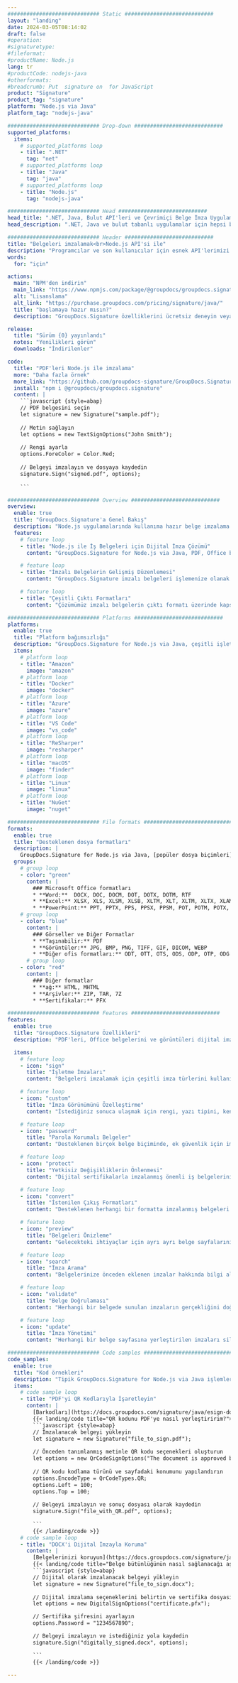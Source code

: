 ```yaml
---
############################# Static ############################
layout: "landing"
date: 2024-03-05T08:14:02
draft: false
#operation: 
#signaturetype: 
#fileformat: 
#productName: Node.js
lang: tr
#productCode: nodejs-java
#otherformats: 
#breadcrumb: Put  signature on  for JavaScript
product: "Signature"
product_tag: "signature"
platform: "Node.js via Java"
platform_tag: "nodejs-java"

############################# Drop-down ############################
supported_platforms:
  items:
    # supported_platforms loop
    - title: ".NET"
      tag: "net"
    # supported_platforms loop
    - title: "Java"
      tag: "java"
    # supported_platforms loop
    - title: "Node.js"
      tag: "nodejs-java"

############################# Head ############################
head_title: ".NET, Java, Bulut API'leri ve Çevrimiçi Belge İmza Uygulamaları"
head_description: ".NET, Java ve bulut tabanlı uygulamalar için hepsi bir arada belge e-imza çözümü edinin. Basit sürükle ve bırak özelliğini kullanarak yaygın belge biçimlerini çevrimiçi olarak imzalayın"

############################# Header ############################
title: "Belgeleri imzalamak<br>Node.js API'si ile"
description: "Programcılar ve son kullanıcılar için esnek API'lerimizi ve uygulama tabanlı çözümlerimizi kullanarak herhangi bir platformda dijital belgeleri ve görüntüleri imzalayın."
words:
  for: "için"

actions:
  main: "NPM'den indirin"
  main_link: "https://www.npmjs.com/package/@groupdocs/groupdocs.signature/"
  alt: "Lisanslama"
  alt_link: "https://purchase.groupdocs.com/pricing/signature/java/"
  title: "başlamaya hazır mısın?"
  description: "GroupDocs.Signature özelliklerini ücretsiz deneyin veya lisans isteyin"

release:
  title: "Sürüm {0} yayınlandı"
  notes: "Yenilikleri görün"
  downloads: "İndirilenler"

code:
  title: "PDF'leri Node.js ile imzalama"
  more: "Daha fazla örnek"
  more_link: "https://github.com/groupdocs-signature/GroupDocs.Signature-for-Node.js-via-Java/"
  install: "npm i @groupdocs/groupdocs.signature"
  content: |
    ```javascript {style=abap}   
    // PDF belgesini seçin
    let signature = new Signature("sample.pdf");
    
    // Metin sağlayın
    let options = new TextSignOptions("John Smith");
    
    // Rengi ayarla
    options.ForeColor = Color.Red;
    
    // Belgeyi imzalayın ve dosyaya kaydedin
    signature.Sign("signed.pdf", options);
    
    ```

############################# Overview ############################
overview:
  enable: true
  title: "GroupDocs.Signature'a Genel Bakış"
  description: "Node.js uygulamalarında kullanıma hazır belge imzalama kitaplığı"
  features:
    # feature loop
    - title: "Node.js ile İş Belgeleri için Dijital İmza Çözümü"
      content: "GroupDocs.Signature for Node.js via Java, PDF, Office belgeleri ve görselleri için kapsamlı bir dizi dijital imza seçeneği sunar. Metin, barkodlar, resimler, dijital sertifikalar ve meta veriler mevcuttur. Kolaylaştırılmış belge işleme verimliliği sağlar."

    # feature loop
    - title: "İmzalı Belgelerin Gelişmiş Düzenlemesi"
      content: "GroupDocs.Signature imzalı belgeleri işlemenize olanak sağlar. Çeşitli kriterleri kullanarak imzaları arayın ve doğrulayın. Ayrıca ayrıntılı belge bilgilerini çıkarın veya sayfaların önizleme görüntülerini oluşturun."

    # feature loop
    - title: "Çeşitli Çıktı Formatları"
      content: "Çözümümüz imzalı belgelerin çıktı formatı üzerinde kapsamlı kontrol sağlar. İmzaları herhangi bir sayfaya tam olarak konumlandırın ve görünümlerini özelleştirin. İmzalı belgeleri desteklenen çok sayıda formatta kaydedin ve isteğe bağlı olarak bunları parolalarla koruyun."

############################# Platforms ############################
platforms:
  enable: true
  title: "Platform bağımsızlığı"
  description: "GroupDocs.Signature for Node.js via Java, çeşitli işletim sistemleriyle belge işleme gerçekleştirir"
  items:
    # platform loop
    - title: "Amazon"
      image: "amazon"
    # platform loop
    - title: "Docker"
      image: "docker"
    # platform loop
    - title: "Azure"
      image: "azure"
    # platform loop
    - title: "VS Code"
      image: "vs_code"
    # platform loop
    - title: "ReSharper"
      image: "resharper"
    # platform loop
    - title: "macOS"
      image: "finder"
    # platform loop
    - title: "Linux"
      image: "linux"
    # platform loop
    - title: "NuGet"
      image: "nuget"

############################# File formats ############################
formats:
  enable: true
  title: "Desteklenen dosya formatları"
  description: |
    GroupDocs.Signature for Node.js via Java, [popüler dosya biçimleri](https://docs.groupdocs.com/signature/java/supported-document-formats/) için işlemleri kolaylaştırır.
  groups:
    # group loop
    - color: "green"
      content: |
        ### Microsoft Office formatları
        * **Word:**  DOCX, DOC, DOCM, DOT, DOTX, DOTM, RTF
        * **Excel:** XLSX, XLS, XLSM, XLSB, XLTM, XLT, XLTM, XLTX, XLAM, SXC, SpreadsheetML
        * **PowerPoint:** PPT, PPTX, PPS, PPSX, PPSM, POT, POTM, POTX, PPTM
    # group loop
    - color: "blue"
      content: |
        ### Görseller ve Diğer Formatlar
        * **Taşınabilir:** PDF
        * **Görüntüler:** JPG, BMP, PNG, TIFF, GIF, DICOM, WEBP
        * **Diğer ofis formatları:** ODT, OTT, OTS, ODS, ODP, OTP, ODG
      # group loop
    - color: "red"
      content: |
        ### Diğer formatlar
        * **ağ:** HTML, MHTML
        * **Arşivler:** ZIP, TAR, 7Z
        * **Sertifikalar:** PFX

############################# Features ############################
features:
  enable: true
  title: "GroupDocs.Signature Özellikleri"
  description: "PDF'leri, Office belgelerini ve görüntüleri dijital imzalarla imzalayın"

  items:
    # feature loop
    - icon: "sign"
      title: "İşletme İmzaları"
      content: "Belgeleri imzalamak için çeşitli imza türlerini kullanın. Dijital imzaları herhangi bir sayfa konumuna tam olarak yerleştirin."

    # feature loop
    - icon: "custom"
      title: "İmza Görünümünü Özelleştirme"
      content: "İstediğiniz sonuca ulaşmak için rengi, yazı tipini, kenarlıkları, döndürmeyi ve daha fazlasını ayarlayarak imzaların görsel yönlerini uyarlayın."

    # feature loop
    - icon: "password"
      title: "Parola Korumalı Belgeler"
      content: "Desteklenen birçok belge biçiminde, ek güvenlik için imzalı belgeleri bir parolayla koruyun."

    # feature loop
    - icon: "protect"
      title: "Yetkisiz Değişikliklerin Önlenmesi"
      content: "Dijital sertifikalarla imzalanmış önemli iş belgelerini yetkisiz değişikliklere karşı koruyun."

    # feature loop
    - icon: "convert"
      title: "İstenilen Çıkış Formatları"
      content: "Desteklenen herhangi bir formatta imzalanmış belgeleri zahmetsizce alın. MS Word belgelerini kolaylıkla PDF formatına dönüştürün."

    # feature loop
    - icon: "preview"
      title: "Belgeleri Önizleme"
      content: "Gelecekteki ihtiyaçlar için ayrı ayrı belge sayfalarını resim olarak kaydedin."

    # feature loop
    - icon: "search"
      title: "İmza Arama"
      content: "Belgelerinize önceden eklenen imzalar hakkında bilgi alın."

    # feature loop
    - icon: "validate"
      title: "Belge Doğrulaması"
      content: "Herhangi bir belgede sunulan imzaların gerçekliğini doğrulayın."

    # feature loop
    - icon: "update"
      title: "İmza Yönetimi"
      content: "Herhangi bir belge sayfasına yerleştirilen imzaları silin, yerini değiştirin veya değiştirin."

############################# Code samples ############################
code_samples:
  enable: true
  title: "Kod örnekleri"
  description: "Tipik GroupDocs.Signature for Node.js via Java işlemlerini gösteren açıklayıcı örnekler"
  items:
    # code sample loop
    - title: "PDF'yi QR Kodlarıyla İşaretleyin"
      content: |
        [Barkodları](https://docs.groupdocs.com/signature/java/esign-document-with-qr-code-signature/) belirli PDF belge sayfalarına eklemek iş süreçlerini kolaylaştırabilir. Bu bölümde, GroupDocs.Signature for Node.js via Java kullanarak QR kodu eklemeye ilişkin bir örnek verilmektedir.
        {{< landing/code title="QR kodunu PDF'ye nasıl yerleştiririm?">}}
        ```javascript {style=abap}
        // İmzalanacak belgeyi yükleyin
        let signature = new Signature("file_to_sign.pdf");
        
        // Önceden tanımlanmış metinle QR kodu seçenekleri oluşturun
        let options = new QrCodeSignOptions("The document is approved by John Smith");
        
        // QR kodu kodlama türünü ve sayfadaki konumunu yapılandırın
        options.EncodeType = QrCodeTypes.QR;
        options.Left = 100;
        options.Top = 100;
            
        // Belgeyi imzalayın ve sonuç dosyası olarak kaydedin
        signature.Sign("file_with_QR.pdf", options);
        
        ```
        {{< /landing/code >}}
    # code sample loop
    - title: "DOCX'i Dijital İmzayla Koruma"
      content: |
        [Belgelerinizi koruyun](https://docs.groupdocs.com/signature/java/esign-document-with-digital-signature/) dijital sertifikalara dayalı imzalarla. Dijital imza, iş belgelerinizi içerik değişikliklerine karşı korur.
        {{< landing/code title="Belge bütünlüğünün nasıl sağlanacağı aşağıda açıklanmıştır.">}}
        ```javascript {style=abap}   
        // Dijital olarak imzalanacak belgeyi yükleyin
        let signature = new Signature("file_to_sign.docx");
        
        // Dijital imzalama seçeneklerini belirtin ve sertifika dosyasının yolunu belirtin
        let options = new DigitalSignOptions("certificate.pfx");

        // Sertifika şifresini ayarlayın
        options.Password = "1234567890";

        // Belgeyi imzalayın ve istediğiniz yola kaydedin
        signature.Sign("digitally_signed.docx", options);

        ```
        {{< /landing/code >}}

---
```

